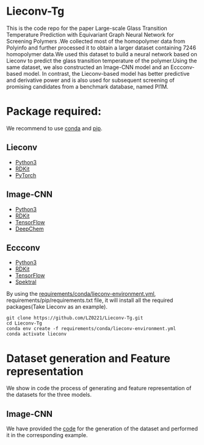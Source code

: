 # Lieconv-Tg
This is the code repo for the paper Large-scale Glass Transition Temperature Prediction with Equivariant Graph Neural Network for Screening Polymers .We collected most of the homopolymer data from Polyinfo and further processed it to obtain a larger dataset containing 7246 homopolymer data.We used this dataset to build a neural network based on Lieconv to predict the glass transition temperature of the polymer.Using the same dataset, we also constructed an Image-CNN model and an Eccconv-based model. In contrast, the Lieconv-based model has better predictive and derivative power and is also used for subsequent screening of promising candidates from a benchmark database, named PI1M.

Package required:
==
We recommend to use [conda](https://conda.io/projects/conda/en/latest/user-guide/install/index.html) and [pip](https://pypi.org/project/pip/).

Lieconv
--
* [Python3](https://www.python.org/)
* [RDKit](https://rdkit.org/)
* [PyTorch](https://pytorch.org/get-started/locally/)

Image-CNN
--
* [Python3](https://www.python.org/)
* [RDKit](https://rdkit.org/)
* [TensorFlow](https://www.tensorflow.org/?hl=zh-cn)
* [DeepChem](https://deepchem.readthedocs.io/en/latest/)

Eccconv
--
* [Python3](https://www.python.org/)
* [RDKit](https://rdkit.org/)
* [TensorFlow](https://www.tensorflow.org/?hl=zh-cn)
* [Spektral](https://graphneural.network/)

By using the [requirements/conda/lieconv-environment.yml](https://github.com/LZ0221/Lieconv-Tg/blob/main/requirements/conda/lieconv-environment.yml), requirements/pip/requirements.txt file, it will install all the required packages(Take Lieconv as an example).
```
git clone https://github.com/LZ0221/Lieconv-Tg.git
cd Lieconv-Tg
conda env create -f requirements/conda/lieconv-environment.yml
conda activate lieconv
```

Dataset generation and Feature representation
==
We show in code the process of generating and feature representation of the datasets for the three models.

Image-CNN
--
We have provided the [code](https://github.com/LZ0221/Lieconv-Tg/blob/main/Dataset%20generation%20and%20Feature%20representation/Image-CNN/Image-CNN%20Dataset%20generation%20and%20Feature%20representation.ipynb) for the generation of the dataset and performed it in the corresponding example.
